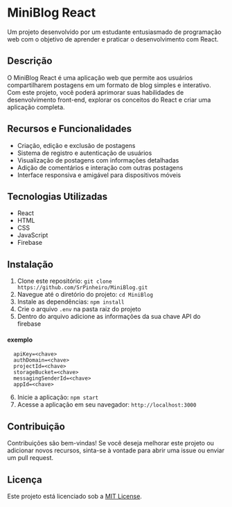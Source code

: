 # MiniBlog React

Um projeto desenvolvido por um estudante entusiasmado de programação web com o objetivo de aprender e praticar o desenvolvimento com React.

## Descrição

O MiniBlog React é uma aplicação web que permite aos usuários compartilharem postagens em um formato de blog simples e interativo. Com este projeto, você poderá aprimorar suas habilidades de desenvolvimento front-end, explorar os conceitos do React e criar uma aplicação completa.

## Recursos e Funcionalidades

- Criação, edição e exclusão de postagens
- Sistema de registro e autenticação de usuários
- Visualização de postagens com informações detalhadas
- Adição de comentários e interação com outras postagens
- Interface responsiva e amigável para dispositivos móveis

## Tecnologias Utilizadas

- React
- HTML
- CSS
- JavaScript
- Firebase

## Instalação

1. Clone este repositório: `git clone https://github.com/SrPinheiro/MiniBlog.git`
2. Navegue até o diretório do projeto: `cd MiniBlog`
3. Instale as dependências: `npm install`
4. Crie o arquivo `.env` na pasta raiz do projeto
5. Dentro do arquivo adicione as informações da sua chave API do firebase
  #### exemplo
      apiKey=<chave>
      authDomain=<chave>
      projectId=<chave>
      storageBucket=<chave>
      messagingSenderId=<chave>
      appId=<chave>
6. Inicie a aplicação: `npm start`
7. Acesse a aplicação em seu navegador: `http://localhost:3000`

## Contribuição

Contribuições são bem-vindas! Se você deseja melhorar este projeto ou adicionar novos recursos, sinta-se à vontade para abrir uma issue ou enviar um pull request.

## Licença

Este projeto está licenciado sob a [MIT License](link_para_licenca). 